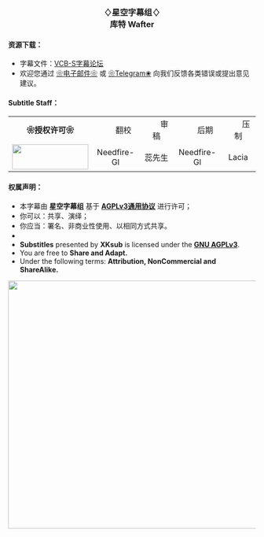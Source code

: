 <h3 align="center">♢星空字幕组♢<br>库特 Wafter</h3>

<h4>资源下载：</h4>
<ul>
    <li>字幕文件：<a href="https://bbs.acgrip.com/thread-7037-1-1.html">VCB-S字幕论坛</a></li>
    <li>欢迎您通过 <a href="haruhanasub@gmail.com" target="_blank">❀电子邮件❀</a> 或 <a href="https://t.me/Haruhana_Funsub" target="_blank">❀Telegram❀</a> 向我们反馈各类错误或提出意见建议。</li>
</ul>




<h4>Subtitle Staff：</h4>

<table align="center">
	<tbody align="center">
		<tr>
            <td><b>❀授权许可❀</b></td>
			<td>　　翻校　　</td>
			<td>　　审稿　　</td>
			<td>　　后期　　</td>
			<td>　　压制　　</td>
		</tr>
		<tr>
            <td><img src="https://www.gnu.org/graphics/agplv3-155x51.png" alt="" style="width:155px;height:51px"></td>
			<td>Needfire-Gl</td>
			<td>蕊先生</td>
			<td>Needfire-Gl</td>
			<td>Lacia</td>
		</tr>
	</tbody>
</table>



<h4>权属声明：</h4>
<ul>
	<li>本字幕由 <b>星空字幕组</b> 基于 <a href="https://www.gnu.org/licenses/agpl-3.0.html" target="_blank"><b>AGPLv3通用协议</b></a> 进行许可；</li>
	<li>你可以：共享、演绎；</li>
	<li>你应当：署名、非商业性使用、以相同方式共享。</li>
	<li>　</li>
	<li><b>Substitles</b> presented by <b>XKsub</b> is licensed under the <a href="https://www.gnu.org/licenses/agpl-3.0.html" target="_blank"><b>GNU AGPLv3</b></a>.</li>
	<li>You are free to <b>Share and Adapt.</b></li>
	<li>Under the following terms: <b>Attribution, NonCommercial and ShareAlike.</b></li>
</ul>



<p align = "center">
	<img src="https://www.z4a.net/images/2022/01/10/Kud-Wafter---poster.webp" style="width:900px;height:504px">
</p>



